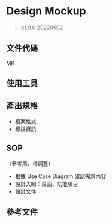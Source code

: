 # Design Mockup
> v1.0.0 20220502

## 文件代碼
MK

## 使用工具


## 產出規格
- 檔案格式
- 標註資訊

## SOP
（參考用，待調整）
- 根據 Use Case Diagram 確認需求內容
- 設計大綱：頁面、功能項目
- 設計文件

## 參考文件
